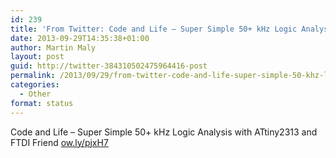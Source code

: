 ```yaml
---
id: 239
title: 'From Twitter: Code and Life – Super Simple 50+ kHz Logic Analysi&#8230;'
date: 2013-09-29T14:35:38+01:00
author: Martin Maly
layout: post
guid: http://twitter-384310502475964416-post
permalink: /2013/09/29/from-twitter-code-and-life-super-simple-50-khz-logic-analysi/
categories:
  - Other
format: status
---
```

Code and Life – Super Simple 50+ kHz Logic Analysis with ATtiny2313 and FTDI Friend [ow.ly/pjxH7](http://ow.ly/pjxH7)